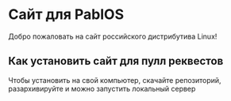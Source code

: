 # Сайт для PablOS

Добро пожаловать на сайт российского
дистрибутива Linux!

## Как установить сайт для пулл реквестов

Чтобы установить на свой компьютер,
скачайте репозиторий, разархивируйте
и можно запустить локальный сервер
